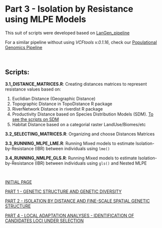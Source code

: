 # Part 3 - Isolation by Resistance using MLPE Models

This suit of scripts were developed based on [LanGen_pipeline](https://github.com/rojaff/LanGen_pipeline)

For a similar pipeline without using *VCFtools v.0.1.16*, check our [Populational Genomics Pipeline](https://github.com/jdalapicolla/PopGenPipe)

&nbsp;

## Scripts:
 __3.1_DISTANCE_MATRICES.R__: Creating distances matrices to represent resistance values based on:
  1. Euclidian Distance (Geographic Distance)
  2. Topographic Distance in TopoDistance R package
  3. RiverNetwork Distance in riverdist R package
  4. Productivity Distance based on Species Distribution Models (SDM). [To see the scripts on SDM](https://github.com/jdalapicolla/SDM_biomod2)
  5. Habitat Distance based on a categorial raster LandUse/Biomes/etc
  
 __3.2_SELECTING_MATRICES.R__: Organizing and choose Distances Matrices
 
 __3.3_RUNNING_MLPE_LME.R__: Running Mixed models to estimate Isolation-by-Resistance (IBR) between individuals using `lme()`
 
 __3.4_RUNNING_NMLPE_GLS.R__: Running Mixed models to estimate Isolation-by-Resistance (IBR) between individuals using `gls()` and Nested MLPE
 

&nbsp;

[INITIAL PAGE](https://github.com/jdalapicolla/LanGen_pipeline_version2)

[PART 1 - GENETIC STRUCTURE AND GENETIC DIVERSITY](https://github.com/jdalapicolla/LanGen_pipeline_version2/tree/master/PART1)

[PART 2 - ISOLATION BY DISTANCE AND FINE-SCALE SPATIAL GENETIC STRUCTURE](https://github.com/jdalapicolla/IBD_models.R)

[PART 4 - LOCAL ADAPTATION ANALYSES - IDENTIFICATION OF CANDIDATES LOCI UNDER SELECTION](https://github.com/jdalapicolla/LOCAL_ADAPTATION.R)
